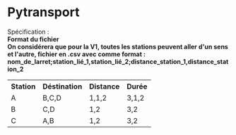 # Pytransport

Spécification : <br>
	<Strong>Format du fichier<strong><br>
	On considérera que pour la V1, toutes les stations peuvent aller d'un sens et l'autre, fichier en .csv avec comme format : <br>
	nom_de_larret;station_lié_1,station_lié_2;distance_station_1,distance_station_2<br>

<table>
	<th>Station</th><th>Déstination</th><th>Distance</th><th>Durée</th>
	<tr><td>A</td><td>B,C,D</td><td>1,1,2</td><td>3,1,2</td></tr>
	<tr><td>B</td><td>C,D</td><td>1,2</td><td>3,2</td></tr>
	<tr><td>C</td><td>A,B</td><td>1,2</td><td>3,2</td></tr>
</table>
